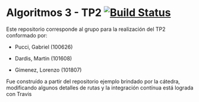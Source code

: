 # Algoritmos 3 - TP2 [![Build Status](https://travis-ci.com/MartinDardis/algoritmos3.svg?token=W44BvixYPbXvs2kaMRJu&branch=master)](https://travis-ci.com/MartinDardis/algoritmos3)

Este repositorio corresponde al grupo para la realización del TP2 conformado por:

* Pucci, Gabriel (100626)

* Dardis, Martin (101608)

* Gimenez, Lorenzo (101807)

Fue construído a partir del repositorio ejemplo brindado por la cátedra, modificando algunos detalles de rutas y la integración contínua está lograda con Travis
